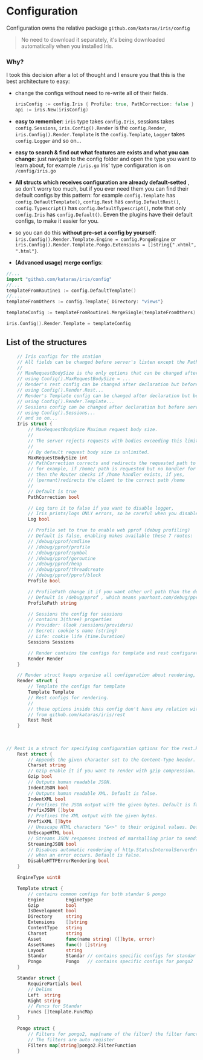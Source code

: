 # Configuration

Configuration owns the relative package `github.com/kataras/iris/config` 

>  No need to download it separately, it's being downloaded automatically when you installed Iris.

### Why?
I took this decision after a lot of thought and I ensure you that this is the best
architecture to easy:

- change the configs without need to re-write all of their fields.
	```go
	irisConfig := config.Iris { Profile: true, PathCorrection: false }
	api := iris.New(irisConfig)
	```
- **easy to remember**: `iris` type takes `config.Iris`, sessions takes `config.Sessions`, `iris.Config().Render` is the `config.Render`, `iris.Config().Render.Template` is the `config.Template`, `Logger` takes `config.Logger` and so on...

- **easy to search & find out what features are exists and what you can change**: just navigate to the config folder and open the type you want to learn about, for example `/iris.go` Iris' type configuration is on `/config/iris.go`

- **All structs which receives configuration are already default-setted** , so don't worry too much, but if you ever need them you can find their default configs by this pattern: for example `config.Template` has `config.DefaultTemplate()`, `config.Rest` has `config.DefaultRest()`, `config.Typescript()` has `config.DefaultTypescript()`, note that only `config.Iris` has `config.Default()`. Eeven the plugins have their default configs, to make it easier for you. 

- so you can do this **without pre-set a config by yourself**: `iris.Config().Render.Template.Engine = config.PongoEngine` or `iris.Config().Render.Template.Pongo.Extensions = []string{".xhtml", ".html"}`.

- **(Advanced usage) merge configs**: 

```go
//...
import "github.com/kataras/iris/config"
//...
templateFromRoutine1 := config.DefaultTemplate()
//....
templateFromOthers := config.Template{ Directory: "views"}

templateConfig := templateFromRoutine1.MergeSingle(templateFromOthers)

iris.Config().Render.Template = templateConfig

```

## List of the structures

```go
    // Iris configs for the station
	// All fields can be changed before server's listen except the PathCorrection field
	//
	// MaxRequestBodySize is the only options that can be changed after server listen -
	// using Config().MaxRequestBodySize = ...
	// Render's rest config can be changed after declaration but before server's listen -
	// using Config().Render.Rest...
	// Render's Template config can be changed after declaration but before server's listen -
	// using Config().Render.Template...
	// Sessions config can be changed after declaration but before server's listen -
	// using Config().Sessions...
	// and so on...
	Iris struct {
		// MaxRequestBodySize Maximum request body size.
		//
		// The server rejects requests with bodies exceeding this limit.
		//
		// By default request body size is unlimited.
		MaxRequestBodySize int
		// PathCorrection corrects and redirects the requested path to the registed path
		// for example, if /home/ path is requested but no handler for this Route found,
		// then the Router checks if /home handler exists, if yes,
		// (permant)redirects the client to the correct path /home
		//
		// Default is true
		PathCorrection bool

		// Log turn it to false if you want to disable logger,
		// Iris prints/logs ONLY errors, so be careful when you disable it
		Log bool

		// Profile set to true to enable web pprof (debug profiling)
		// Default is false, enabling makes available these 7 routes:
		// /debug/pprof/cmdline
		// /debug/pprof/profile
		// /debug/pprof/symbol
		// /debug/pprof/goroutine
		// /debug/pprof/heap
		// /debug/pprof/threadcreate
		// /debug/pprof/pprof/block
		Profile bool

		// ProfilePath change it if you want other url path than the default
		// Default is /debug/pprof , which means yourhost.com/debug/pprof
		ProfilePath string

		// Sessions the config for sessions
		// contains 3(three) properties
		// Provider: (look /sessions/providers)
		// Secret: cookie's name (string)
		// Life: cookie life (time.Duration)
		Sessions Sessions

		// Render contains the configs for template and rest configuration
		Render Render
	}

	// Render struct keeps organise all configuration about rendering, templates and rest currently.
	Render struct {
		// Template the configs for template
		Template Template
		// Rest configs for rendering.
		//
		// these options inside this config don't have any relation with the TemplateEngine
		// from github.com/kataras/iris/rest
		Rest Rest
	}
    
    
    
// Rest is a struct for specifying configuration options for the rest.Render object.
	Rest struct {
		// Appends the given character set to the Content-Type header. Default is "UTF-8".
		Charset string
		// Gzip enable it if you want to render with gzip compression. Default is false
		Gzip bool
		// Outputs human readable JSON.
		IndentJSON bool
		// Outputs human readable XML. Default is false.
		IndentXML bool
		// Prefixes the JSON output with the given bytes. Default is false.
		PrefixJSON []byte
		// Prefixes the XML output with the given bytes.
		PrefixXML []byte
		// Unescape HTML characters "&<>" to their original values. Default is false.
		UnEscapeHTML bool
		// Streams JSON responses instead of marshalling prior to sending. Default is false.
		StreamingJSON bool
		// Disables automatic rendering of http.StatusInternalServerError
        // when an error occurs. Default is false.
		DisableHTTPErrorRendering bool
	}

	EngineType uint8

	Template struct {
		// contains common configs for both standar & pongo
		Engine        EngineType
		Gzip          bool
		IsDevelopment bool
		Directory     string
		Extensions    []string
		ContentType   string
		Charset       string
		Asset         func(name string) ([]byte, error)
		AssetNames    func() []string
		Layout        string
		Standar       Standar // contains specific configs for standar html/template
		Pongo         Pongo   // contains specific configs for pongo2
	}

	Standar struct {
		RequirePartials bool
		// Delims
		Left  string
		Right string
		// Funcs for Standar
		Funcs []template.FuncMap
	}

	Pongo struct {
		// Filters for pongo2, map[name of the filter] the filter function
        // The filters are auto register
		Filters map[string]pongo2.FilterFunction
	}
    
    

```



